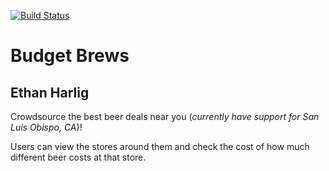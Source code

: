 [![Build Status](https://travis-ci.org/cpe305Spring17/spring2017-project-ethanharlig.svg?branch=master)](https://travis-ci.org/cpe305Spring17/spring2017-project-ethanharlig)

# Budget Brews
## Ethan Harlig 

Crowdsource the best beer deals near you (_currently have support for San Luis Obispo, CA_)!

Users can view the stores around them and check the cost of how much different beer costs at that store. 
